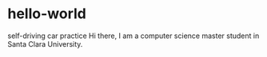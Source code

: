 # hello-world
self-driving car practice
Hi there, I am a computer science master student in Santa Clara University. 
